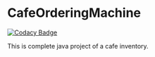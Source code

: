 # CafeOrderingMachine

[![Codacy Badge](https://api.codacy.com/project/badge/Grade/b6bee63182e5432e8753d454a4231540)](https://app.codacy.com/gh/SharmanJeurkar/CafeOrderingMachine?utm_source=github.com&utm_medium=referral&utm_content=SharmanJeurkar/CafeOrderingMachine&utm_campaign=Badge_Grade_Settings)

This is complete java project of a cafe inventory. 
